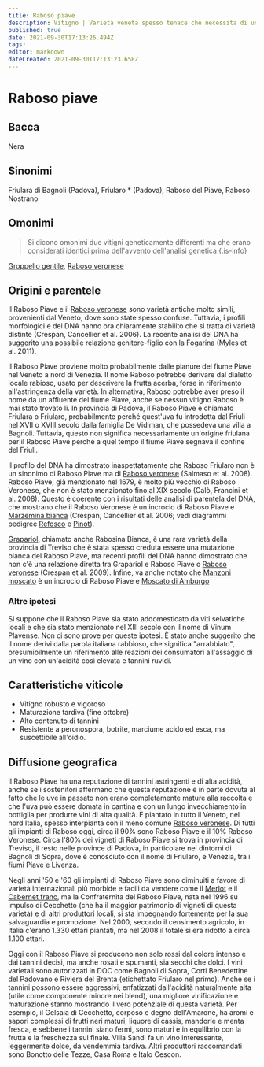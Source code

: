 ```yaml
---
title: Raboso piave 
description: Vitigno | Varietà veneta spesso tenace che necessita di una gestione attenta e di un lungo invecchiamento per produrre un vino di alta qualità. Genitore del Raboso Veronese.
published: true
date: 2021-09-30T17:13:26.494Z
tags: 
editor: markdown
dateCreated: 2021-09-30T17:13:23.658Z
---
```


# Raboso piave

## Bacca
Nera

## Sinonimi
Friulara di Bagnoli (Padova), Friularo * (Padova), Raboso del Piave, Raboso Nostrano

## Omonimi
> Si dicono omonimi due vitigni geneticamente differenti ma che erano considerati identici prima dell'avvento dell'analisi genetica
{.is-info}

[Groppello gentile](/vitigni/Italia/groppello-gentile), [Raboso veronese](/vitigni/Italia/raboso-veronese) 

## Origini e parentele


Il Raboso Piave e il [Raboso veronese](/vitigni/Italia/raboso-veronese) sono varietà antiche molto simili, provenienti dal Veneto, dove sono state spesso confuse. Tuttavia, i profili morfologici e del DNA hanno ora chiaramente stabilito che si tratta di varietà distinte (Crespan, Cancellier et al. 2006). La recente analisi del DNA ha suggerito una possibile relazione genitore-figlio con la [Fogarina](/vitigni/Italia/fogarina) (Myles et al. 2011).

Il Raboso Piave proviene molto probabilmente dalle pianure del fiume Piave nel Veneto a nord di Venezia. Il nome Raboso potrebbe derivare dal dialetto locale rabioso, usato per descrivere la frutta acerba, forse in riferimento all'astringenza della varietà. In alternativa, Raboso potrebbe aver preso il nome da un affluente del fiume Piave, anche se nessun vitigno Raboso è mai stato trovato lì. In provincia di Padova, il Raboso Piave è chiamato Friulara o Friularo, probabilmente perché quest'uva fu introdotta dal Friuli nel XVII o XVIII secolo dalla famiglia De Vidiman, che possedeva una villa a Bagnoli. Tuttavia, questo non significa necessariamente un'origine friulana per il Raboso Piave perché a quel tempo il fiume Piave segnava il confine del Friuli.

Il profilo del DNA ha dimostrato inaspettatamente che Raboso Friularo non è un sinonimo di Raboso Piave ma di [Raboso veronese](/vitigni/Italia/raboso-veronese) (Salmaso et al. 2008). Raboso Piave, già menzionato nel 1679, è molto più vecchio di Raboso Veronese, che non è stato menzionato fino al XIX secolo (Calò, Francini et al. 2008). Questo è coerente con i risultati delle analisi di parentela del DNA, che mostrano che il Raboso Veronese è un incrocio di Raboso Piave e [Marzemina bianca](/vitigni/Italia/marzemina-bianca) (Crespan, Cancellier et al. 2006; vedi diagrammi pedigree [Refosco](/vitigni/Italia/refosco-dal-peduncolo-rosso) e [Pinot](/vitigni/Francia/pinot)).

[Grapariol](/vitigni/Italia/grapariol), chiamato anche Rabosina Bianca, è una rara varietà della provincia di Treviso che è stata spesso creduta essere una mutazione bianca del Raboso Piave, ma recenti profili del DNA hanno dimostrato che non c'è una relazione diretta tra Grapariol e Raboso Piave o [Raboso veronese](/vitigni/Italia/raboso-veronese) (Crespan et al. 2009). Infine, va anche notato che [Manzoni moscato](/vitigni/Italia/manzoni-moscato) è un incrocio di Raboso Piave e [Moscato di Amburgo](/vitigni/Germania/moscato-di-amburgo)

### Altre ipotesi

Si suppone che il Raboso Piave sia stato addomesticato da viti selvatiche locali e che sia stato menzionato nel XIII secolo con il nome di Vinum Plavense. Non ci sono prove per queste ipotesi. È stato anche suggerito che il nome derivi dalla parola italiana rabbioso, che significa "arrabbiato", presumibilmente un riferimento alle reazioni dei consumatori all'assaggio di un vino con un'acidità così elevata e tannini ruvidi.

## Caratteristiche viticole

- Vitigno robusto e vigoroso 
- Maturazione tardiva (fine ottobre)
- Alto contenuto di tannini
- Resistente a peronospora, botrite, marciume acido ed esca, ma suscettibile all'oidio.

## Diffusione geografica

Il Raboso Piave ha una reputazione di tannini astringenti e di alta acidità, anche se i sostenitori affermano che questa reputazione è in parte dovuta al fatto che le uve in passato non erano completamente mature alla raccolta e che l'uva può essere domata in cantina e con un lungo invecchiamento in bottiglia per produrre vini di alta qualità. È piantato in tutto il Veneto, nel nord Italia, spesso interpianta con il meno comune [Raboso veronese](/vitigni/Italia/raboso-veronese). Di tutti gli impianti di Raboso oggi, circa il 90% sono Raboso Piave e il 10% Raboso Veronese. Circa l'80% dei vigneti di Raboso Piave si trova in provincia di Treviso, il resto nelle province di Padova, in particolare nei dintorni di Bagnoli di Sopra, dove è conosciuto con il nome di Friularo, e Venezia, tra i fiumi Piave e Livenza.

Negli anni '50 e '60 gli impianti di Raboso Piave sono diminuiti a favore di varietà internazionali più morbide e facili da vendere come il [Merlot](/vitigni/Francia/merlot) e il [Cabernet franc](/vitigni/Francia/cabernet-franc), ma la Confraternita del Raboso Piave, nata nel 1996 su impulso di Cecchetto (che ha il maggior patrimonio di vigneti di questa varietà) e di altri produttori locali, si sta impegnando fortemente per la sua salvaguardia e promozione. Nel 2000, secondo il censimento agricolo, in Italia c'erano 1.330 ettari piantati, ma nel 2008 il totale si era ridotto a circa 1.100 ettari.

Oggi con il Raboso Piave si producono non solo rossi dal colore intenso e dai tannini decisi, ma anche rosati e spumanti, sia secchi che dolci. I vini varietali sono autorizzati in DOC come Bagnoli di Sopra, Corti Benedettine del Padovano e Riviera del Brenta (etichettato Friularo nel primo). Anche se i tannini possono essere aggressivi, enfatizzati dall'acidità naturalmente alta (utile come componente minore nei blend), una migliore vinificazione e maturazione stanno mostrando il vero potenziale di questa varietà. Per esempio, il Gelsaia di Cecchetto, corposo e degno dell'Amarone, ha aromi e sapori complessi di frutti neri maturi, liquore di cassis, mandorle e menta fresca, e sebbene i tannini siano fermi, sono maturi e in equilibrio con la frutta e la freschezza sul finale. Villa Sandi fa un vino interessante, leggermente dolce, da vendemmia tardiva. Altri produttori raccomandati sono Bonotto delle Tezze, Casa Roma e Italo Cescon.

